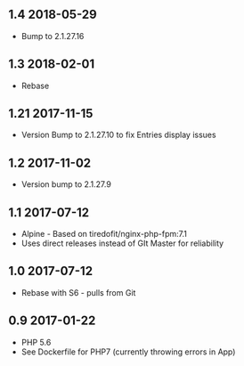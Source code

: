 ## 1.4 2018-05-29 <dave at tiredofit dot ca>

* Bump to 2.1.27.16

## 1.3 2018-02-01 <dave at tiredofit dot ca>

* Rebase
    
## 1.21 2017-11-15 <dave at tiredofit dot ca>

* Version Bump to 2.1.27.10 to fix Entries display issues

## 1.2 2017-11-02 <dave at tiredofit dot ca>

* Version bump to 2.1.27.9

## 1.1 2017-07-12 <dave at tiredofit dot ca>

* Alpine - Based on tiredofit/nginx-php-fpm:7.1
* Uses direct releases instead of GIt Master for reliability

## 1.0 2017-07-12 <dave at tiredofit dot ca>

* Rebase with S6 - pulls from Git

## 0.9 2017-01-22 <dave at tiredofit dot ca>

* PHP 5.6
* See Dockerfile for PHP7 (currently throwing errors in App)

